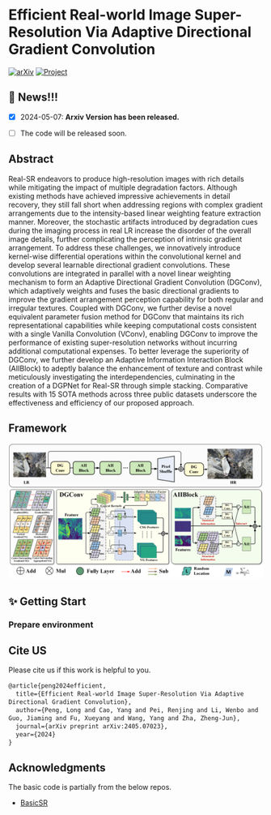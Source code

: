 # Efficient Real-world Image Super-Resolution Via Adaptive Directional Gradient Convolution

[![arXiv](https://img.shields.io/badge/arXiv-Paper-<COLOR>.svg)]([https://arxiv.org/abs/2408.11758](https://arxiv.org/abs/2405.07023))  [![Project](https://img.shields.io/badge/Project-Page-blue.svg)]() 

## :bookmark: News!!!
- [x] 2024-05-07: **Arxiv Version has been released.**
- [ ] The code will be released soon.



## Abstract

Real-SR endeavors to produce high-resolution images with rich details while mitigating the impact of multiple degradation factors. Although existing methods have achieved impressive achievements in detail recovery, they still fall short when addressing regions with complex gradient arrangements due to the intensity-based linear weighting feature extraction manner. Moreover, the stochastic artifacts introduced by degradation cues during the imaging process in real LR increase the disorder of the overall image details, further complicating the perception of intrinsic gradient arrangement. To address these challenges, we innovatively introduce kernel-wise differential operations within the convolutional kernel and develop several learnable directional gradient convolutions. These convolutions are integrated in parallel with a novel linear weighting mechanism to form an Adaptive Directional Gradient Convolution (DGConv), which adaptively weights and fuses the basic directional gradients to improve the gradient arrangement perception capability for both regular and irregular textures. Coupled with DGConv, we further devise a novel equivalent parameter fusion method for DGConv that maintains its rich representational capabilities while keeping computational costs consistent with a single Vanilla Convolution (VConv), enabling DGConv to improve the performance of existing super-resolution networks without incurring additional computational expenses. To better leverage the superiority of DGConv, we further develop an Adaptive Information Interaction Block (AIIBlock) to adeptly balance the enhancement of texture and contrast while meticulously investigating the interdependencies, culminating in the creation of a DGPNet for Real-SR through simple stacking. Comparative results with 15 SOTA methods across three public datasets underscore the effectiveness and efficiency of our proposed approach.

## Framework
![Framework-final](Framework-final.png)


## :sparkles: Getting Start

### Prepare environment


## Cite US
Please cite us if this work is helpful to you.

```
@article{peng2024efficient,
  title={Efficient Real-world Image Super-Resolution Via Adaptive Directional Gradient Convolution},
  author={Peng, Long and Cao, Yang and Pei, Renjing and Li, Wenbo and Guo, Jiaming and Fu, Xueyang and Wang, Yang and Zha, Zheng-Jun},
  journal={arXiv preprint arXiv:2405.07023},
  year={2024}
}
```

## Acknowledgments
The basic code is partially from the below repos.
- [BasicSR]([link](https://github.com/XPixelGroup/BasicSR))
